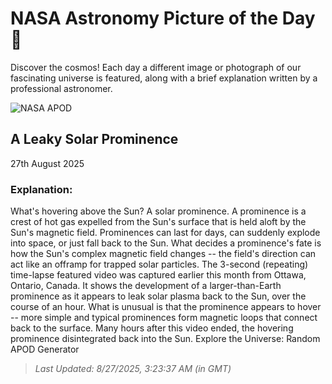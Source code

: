 
  # NASA Astronomy Picture of the Day 🌌

  Discover the cosmos! Each day a different image or photograph of our fascinating universe is featured, along with a brief explanation written by a professional astronomer.

![NASA APOD](undefined)

## A Leaky Solar Prominence

27th August 2025

### Explanation: 

What's hovering above the Sun?  A solar prominence. A prominence is a crest of hot gas expelled from the Sun's surface that is held aloft by the Sun's magnetic field.  Prominences can last for days, can suddenly explode into space, or just fall back to the Sun.  What decides a prominence's fate is how the Sun's complex magnetic field changes -- the field's direction can act like an offramp for trapped solar particles. The 3-second (repeating) time-lapse featured video was captured earlier this month from Ottawa, Ontario, Canada. It shows the development of a larger-than-Earth prominence as it appears to leak solar plasma back to the Sun, over the course of an hour. What is unusual is that the prominence appears to hover -- more simple and typical prominences form magnetic loops that connect back to the surface.  Many hours after this video ended, the hovering prominence disintegrated back into the Sun.    Explore the Universe: Random APOD Generator

> _Last Updated: 8/27/2025, 3:23:37 AM (in GMT)_
